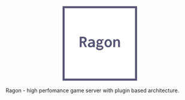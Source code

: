 <p align="center">
  <img src="Images/logo.png" width="200" >
</p>

Ragon - high perfomance game server with plugin based architecture.

